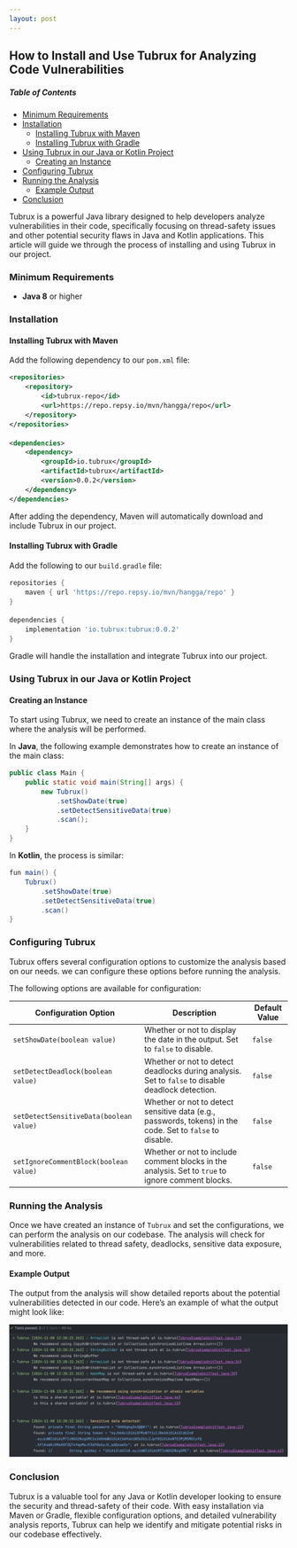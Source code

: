 ```yaml
---
layout: post
---
```

## How to Install and Use Tubrux for Analyzing Code Vulnerabilities

##### Table of Contents
- [Minimum Requirements](#minimum-requirements)
- [Installation](#installation)
  - [Installing Tubrux with Maven](#installing-tubrux-with-maven)
  - [Installing Tubrux with Gradle](#installing-tubrux-with-gradle)
- [Using Tubrux in our Java or Kotlin Project](#using-tubrux-in-our-java-or-kotlin-project)
  - [Creating an Instance](#creating-an-instance)
- [Configuring Tubrux](#configuring-tubrux)
- [Running the Analysis](#running-the-analysis)
  - [Example Output](#example-output)
- [Conclusion](#conclusion)

Tubrux is a powerful Java library designed to help developers analyze vulnerabilities in their code, specifically focusing on thread-safety issues and other potential security flaws in Java and Kotlin applications. This article will guide we through the process of installing and using Tubrux in our project.

### Minimum Requirements
- **Java 8** or higher

### Installation

#### Installing Tubrux with Maven

Add the following dependency to our `pom.xml` file:

```xml
<repositories>
    <repository>
        <id>tubrux-repo</id>
        <url>https://repo.repsy.io/mvn/hangga/repo</url>
    </repository>
</repositories>

<dependencies>
    <dependency>
        <groupId>io.tubrux</groupId>
        <artifactId>tubrux</artifactId>
        <version>0.0.2</version>
    </dependency>
</dependencies>
```

After adding the dependency, Maven will automatically download and include Tubrux in our project.

#### Installing Tubrux with Gradle

Add the following to our `build.gradle` file:

```groovy
repositories {
    maven { url 'https://repo.repsy.io/mvn/hangga/repo' }
}

dependencies {
    implementation 'io.tubrux:tubrux:0.0.2'
}
```

Gradle will handle the installation and integrate Tubrux into our project.

### Using Tubrux in our Java or Kotlin Project

#### Creating an Instance

To start using Tubrux, we need to create an instance of the main class where the analysis will be performed.

In **Java**, the following example demonstrates how to create an instance of the main class:

```java
public class Main {
    public static void main(String[] args) {
        new Tubrux()
            .setShowDate(true)
            .setDetectSensitiveData(true)
            .scan();
    }
}
```

In **Kotlin**, the process is similar:

```java
fun main() {
    Tubrux()
        .setShowDate(true)
        .setDetectSensitiveData(true)
        .scan()
}
```

### Configuring Tubrux

Tubrux offers several configuration options to customize the analysis based on our needs. we can configure these options before running the analysis.

The following options are available for configuration:

| **Configuration Option**         | **Description**                                                                                         | **Default Value** |
|-----------------------------------|---------------------------------------------------------------------------------------------------------|-------------------|
| `setShowDate(boolean value)`      | Whether or not to display the date in the output. Set to `false` to disable.                           | `false`            |
| `setDetectDeadlock(boolean value)`| Whether or not to detect deadlocks during analysis. Set to `false` to disable deadlock detection.       | `false`            |
| `setDetectSensitiveData(boolean value)` | Whether or not to detect sensitive data (e.g., passwords, tokens) in the code. Set to `false` to disable. | `false`            |
| `setIgnoreCommentBlock(boolean value)`  | Whether or not to include comment blocks in the analysis. Set to `true` to ignore comment blocks.     | `false`           |


### Running the Analysis

Once we have created an instance of `Tubrux` and set the configurations, we can perform the analysis on our codebase. The analysis will check for vulnerabilities related to thread safety, deadlocks, sensitive data exposure, and more.

#### Example Output

The output from the analysis will show detailed reports about the potential vulnerabilities detected in our code. Here’s an example of what the output might look like:

<img src="https://github.com/tubrux/blog/blob/dark/_posts/example-output.png?raw=true"/>

### Conclusion

Tubrux is a valuable tool for any Java or Kotlin developer looking to ensure the security and thread-safety of their code. With easy installation via Maven or Gradle, flexible configuration options, and detailed vulnerability analysis reports, Tubrux can help we identify and mitigate potential risks in our codebase effectively.
